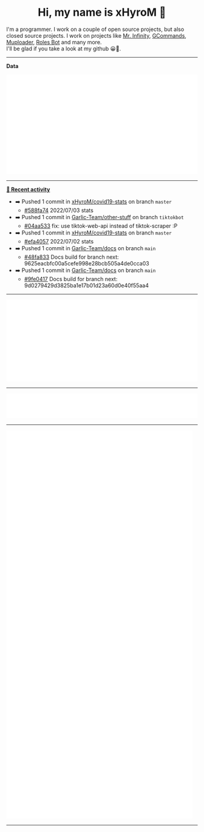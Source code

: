 <p align="center">
    <!-- <img src="https://avatars.githubusercontent.com/u/56601352" width="192" alt="hyro's pfp" /> -->
    <h1 align="center">Hi, my name is xHyroM 👋</h1>
</p>

I'm a programmer. I work on a couple of open source projects, but also closed source projects. I work on projects like [Mr. Infinity](https://discord.com/oauth2/authorize?client_id=720321585625694239&scope=bot%20applications.commands&permissions=8&redirect_uri=https://blobs.gq/imanager&prompt=consent&response_type=code), [GCommands](https://github.com/Garlic-Team/GCommands), [Muploader](https://github.com/xHyroM/Muploder), [Roles Bot](https://github.com/xHyroM/roles-bot) and many more.  
I'll be glad if you take a look at my github 😀👀.

___
**Data**

<img src="https://github.com/xHyroM/xHyroM/blob/master/.cache/base.svg">

___

**[📰 Recent activity](https://github.com/xHyroM)**
* ➡️ Pushed 1 commit in [xHyroM/covid19-stats](https://github.com/xHyroM/covid19-stats) on branch `master`
  * [#588fa74](https://github.com/xHyroM/covid19-stats/commit/588fa74) 2022/07/03 stats
* ➡️ Pushed 1 commit in [Garlic-Team/other-stuff](https://github.com/Garlic-Team/other-stuff) on branch `tiktokbot`
  * [#04aa533](https://github.com/Garlic-Team/other-stuff/commit/04aa533) fix: use tiktok-web-api instead of tiktok-scraper :P
* ➡️ Pushed 1 commit in [xHyroM/covid19-stats](https://github.com/xHyroM/covid19-stats) on branch `master`
  * [#efa4057](https://github.com/xHyroM/covid19-stats/commit/efa4057) 2022/07/02 stats
* ➡️ Pushed 1 commit in [Garlic-Team/docs](https://github.com/Garlic-Team/docs) on branch `main`
  * [#48fa833](https://github.com/Garlic-Team/docs/commit/48fa833) Docs build for branch next: 9625eacbfc00a5cefe998e28bcb505a4de0cca03
* ➡️ Pushed 1 commit in [Garlic-Team/docs](https://github.com/Garlic-Team/docs) on branch `main`
  * [#9fe0417](https://github.com/Garlic-Team/docs/commit/9fe0417) Docs build for branch next: 9d0279429d3825ba1e17b01d23a60d0e40f55aa4


___

<img src="https://github.com/xHyroM/xHyroM/blob/master/.cache/isocalendar.svg">

___

<img src="https://github.com/xHyroM/xHyroM/blob/master/.cache/languages.svg">

___

<img src="https://github.com/xHyroM/xHyroM/blob/master/.cache/achievements.svg">

___
